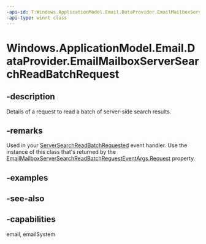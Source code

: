 ```yaml
---
-api-id: T:Windows.ApplicationModel.Email.DataProvider.EmailMailboxServerSearchReadBatchRequest
-api-type: winrt class
---
```


<!-- Class syntax.
public class EmailMailboxServerSearchReadBatchRequest : Windows.ApplicationModel.Email.DataProvider.IEmailMailboxServerSearchReadBatchRequest
-->

# Windows.ApplicationModel.Email.DataProvider.EmailMailboxServerSearchReadBatchRequest

## -description
Details of a request to read a batch of server-side search results.

## -remarks
Used in your [ServerSearchReadBatchRequested](emaildataproviderconnection_serversearchreadbatchrequested.md) event handler. Use the instance of this class that's returned by the [EmailMailboxServerSearchReadBatchRequestEventArgs.Request](emailmailboxserversearchreadbatchrequesteventargs_request.md) property.

## -examples

## -see-also

## -capabilities
email, emailSystem
